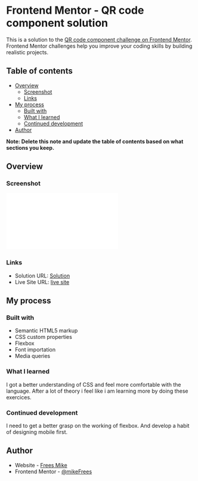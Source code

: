 # Frontend Mentor - QR code component solution

This is a solution to the [QR code component challenge on Frontend Mentor](https://www.frontendmentor.io/challenges/qr-code-component-iux_sIO_H). Frontend Mentor challenges help you improve your coding skills by building realistic projects. 

## Table of contents

- [Overview](#overview)
  - [Screenshot](#screenshot)
  - [Links](#links)
- [My process](#my-process)
  - [Built with](#built-with)
  - [What I learned](#what-i-learned)
  - [Continued development](#continued-development)
- [Author](#author)

**Note: Delete this note and update the table of contents based on what sections you keep.**

## Overview

### Screenshot

![Result](/Frontend%20Mentor%20_%20QR%20code%20component_result.pdf)

### Links

- Solution URL: [Solution](https://github.com/mikeFrees/frontendMentorQrChallenge)
- Live Site URL: [live site](https://mikefrees.github.io/frontendMentorQrChallenge/)

## My process

### Built with

- Semantic HTML5 markup
- CSS custom properties
- Flexbox
- Font importation
- Media queries

### What I learned

I got a better understanding of CSS and feel more comfortable with the language. After a lot of theory i feel like i am learning more by doing these exercices.

### Continued development

I need to get a better grasp on the working of flexbox. And develop a habit of designing mobile first.


## Author

- Website - [Frees Mike](https://www.linkedin.com/in/mike-frees/)
- Frontend Mentor - [@mikeFrees](https://www.frontendmentor.io/profile/mikeFrees)

